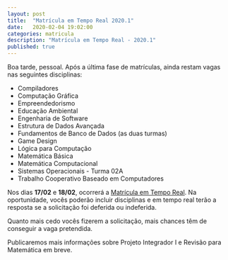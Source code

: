 ```yaml
---
layout: post
title:  "Matrícula em Tempo Real 2020.1"
date:   2020-02-04 19:02:00
categories: matricula
description: "Matrícula em Tempo Real - 2020.1"
published: true
---
```


Boa tarde, pessoal. Após a última fase de matrículas, ainda restam vagas nas seguintes disciplinas:

- Compiladores
- Computação Gráfica
- Empreendedorismo
- Educação Ambiental
- Engenharia de Software
- Estrutura de Dados Avançada
- Fundamentos de Banco de Dados (as duas turmas)
- Game Design
- Lógica para Computação
- Matemática Básica
- Matemática Computacional
- Sistemas Operacionais - Turma 02A
- Trabalho Cooperativo Baseado em Computadores

Nos dias **17/02** e **18/02**, ocorrerá a [Matrícula em Tempo Real](http://www.guiadoestudante.ufc.br/base-de-informacoes/matricula-em-tempo-real). Na oportunidade, vocês poderão incluir disciplinas e em tempo real terão a resposta se a solicitação foi deferida ou indeferida.

Quanto mais cedo vocês fizerem a solicitação, mais chances têm de conseguir a vaga pretendida.

Publicaremos mais informações sobre Projeto Integrador I e Revisão para Matemática em breve.
